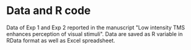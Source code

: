 Data and R code
=================
Data of Exp 1 and Exp 2 reported in the manuscript "Low intensity TMS enhances perception of visual stimuli". Data are saved as R variable in RData format as well as Excel spreadsheet. 

